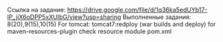 Ссылка на задание: https://drive.google.com/file/d/1q36ka5edUYb17-IP_jiX6oDPP5xXUIbG/view?usp=sharing
Выполненные задания: 8(20),9(15),10(15)
For tomcat: tomcat7:redploy (war builds and deploy)
for maven-resources-plugin check resource module pom.xml
